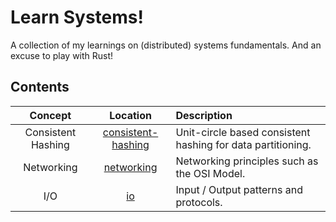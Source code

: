 # Learn Systems!
A collection of my learnings on (distributed) systems fundamentals. And an excuse to play with Rust!

## Contents
| Concept | Location | Description |
| :---: | :--------: | :----------- |
| Consistent Hashing | [consistent-hashing](./consistent-hashing) | Unit-circle based consistent hashing for data partitioning. |
| Networking | [networking](./networking) | Networking principles such as the OSI Model. |
| I/O | [io](./io) | Input / Output patterns and protocols.